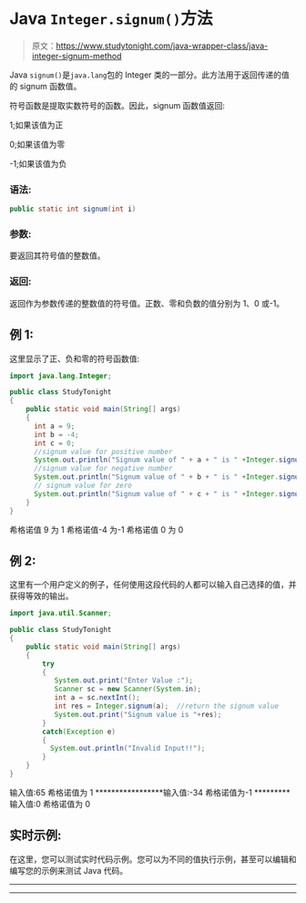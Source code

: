 # Java `Integer.signum()`方法

> 原文：<https://www.studytonight.com/java-wrapper-class/java-integer-signum-method>

Java `signum()`是`java.lang`包的 Integer 类的一部分。此方法用于返回传递的值的 signum 函数值。

符号函数是提取实数符号的函数。因此，signum 函数值返回:

1;如果该值为正

0;如果该值为零

-1;如果该值为负

### 语法:

```java
public static int signum(int i)
```

### 参数:

要返回其符号值的整数值。

### 返回:

返回作为参数传递的整数值的符号值。正数、零和负数的值分别为 1、0 或-1。

## 例 1:

这里显示了正、负和零的符号函数值:

```java
import java.lang.Integer;

public class StudyTonight
{  
    public static void main(String[] args) 
    {  
      int a = 9;
      int b = -4;
      int c = 0;
      //signum value for positive number  
      System.out.println("Signum value of " + a + " is " +Integer.signum(a)); 
      //signum value for negative number
      System.out.println("Signum value of " + b + " is " +Integer.signum(b)); 
      // signum value for zero
      System.out.println("Signum value of " + c + " is " +Integer.signum(c)); 
    }  
} 
```

希格诺值 9 为 1
希格诺值-4 为-1
希格诺值 0 为 0

## 例 2:

这里有一个用户定义的例子，任何使用这段代码的人都可以输入自己选择的值，并获得等效的输出。

```java
import java.util.Scanner;  

public class StudyTonight
{  
    public static void main(String[] args)
    {  
        try
        {
           System.out.print("Enter Value :");       
           Scanner sc = new Scanner(System.in);  
           int a = sc.nextInt();  
           int res = Integer.signum(a);  //return the signum value
           System.out.print("Signum value is "+res);
        }
        catch(Exception e)
        {
          System.out.println("Invalid Input!!");
        }   
    }  
} 
```

输入值:65
希格诺值为 1
*****************输入值:-34
希格诺值为-1
*********输入值:0
希格诺值为 0

## 实时示例:

在这里，您可以测试实时代码示例。您可以为不同的值执行示例，甚至可以编辑和编写您的示例来测试 Java 代码。

* * *

* * *